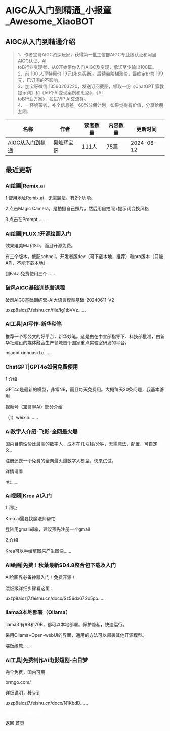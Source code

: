 # AIGC从入门到精通_小报童_Awesome_XiaoBOT

## AIGC从入门到精通介绍
> 1、作者宝哥AIGC资深玩家，获得第一批工信部AIGC专业级认证和阿里AIGC认证、AI  
toB行业变现者，从0开始带你入门AIGC及变现，承诺至少输出100篇。    
2、前 100 人享特惠价 19元(永久买断)。后续会阶梯涨价，最终定价为 199 元，已订阅的不影响。    
3、加宝哥微信:13560203220，发送订阅截图，领取一份《ChatGPT 家教提示词》和《50个AI变现案例和思路》，《AI  
toB行业方案》，拉进VIP AI交流群。    
4、一杯奶茶钱，补全信息差。60%分佣计划，如果觉得有价值，分享给朋友圈。  
  


|名称|作者|读者数量|内容数量|更新时间|
|---|---|---|---|---|
|[AIGC从入门到精通](https://xiaobot.net/p/wucanhui00?refer=0b133df9-27dc-423b-8101-639049001c13)|吴灿辉宝哥|111人|75篇|2024-08-12|

## 最近更新
### AI绘画|Remix.ai

1.使用地址Remix.ai，无需魔法。有2个功能。

2.点击Magic Camera，是拍摄自己照片，然后用自拍照+提示词变换风格

3.点击在Prompt......

### AI绘画|FLUX.1开源绘画入门

效果媲美MJ和SD，而且开源免费。

有三个版本，低配schnell，开发者版dev（可下载本地，推荐）和pro版本（只能API，不能下载本地）

到Fal.ai免费使用三个......

### 破风AIGC基础训练营课程

破风AIGC基础训练营-AI大语言模型基础-20240611-V2

uxzp8aiozj7.feishu.cn/file/Ig1tbVVz......

### AI工具|AI写作-新华秒笔

推荐一个写公文的好平台，新华妙笔。这是由在中宣部指导下、科技部批准，由新华社建设的媒体融合生产领域首个国家重点实验室研发的平台。

miaobi.xinhuaskl.c......

### ChatGPT|GPT4o如何免费使用

1.介绍

GPT4o是最新的模型，非常NB，而且每天免费用。大概每天20条问题，我基本够用

视频号（宝哥聊Ai）部分介绍

（1）weixin.......

### Ai数字人介绍-飞影-全网最火爆

国内目前性价比最高的数字人，成本在几块钱/分钟，无需魔法，配置，可自定义。

注册还送一个免费的全网最火爆数字人模型，快来试试。

详情请看

htt......

### Ai视频|Krea AI入门

1.网址

Krea.ai需要找魔法师帮忙

登陆用gmail邮箱，建议预先注册一个gmail

2.介绍

Krea可以手绘草图来产生图像......

### AI绘画|免费！秋葉最新SD4.8整合包下载及入门

AI绘画界必备神器入门！免费开源！

喂饭级详细步骤看这里：

uxzp8aiozj7.feishu.cn/docx/Sz56dx672o5po......

### llama3本地部署（Ollama）

llama3 有8B和70B，都可以本地部署。保护隐私，快速运行。

采用Ollama+Open-webUI的界面，通用的方法可以部署其他开源模型。

喂饭级教......

### AI工具|免费制作AI电影短剧-白日梦

完全免费，国内可用

brmgo.com/

详细说明，移步到

uxzp8aiozj7.feishu.cn/docx/N1KbdD......


<a href="https://github.com/Reno9527/awesome-xiaobot" style="color: white; text-decoration: none;">awesome-xiaobot</a>

返回 [首页](../README.md)
